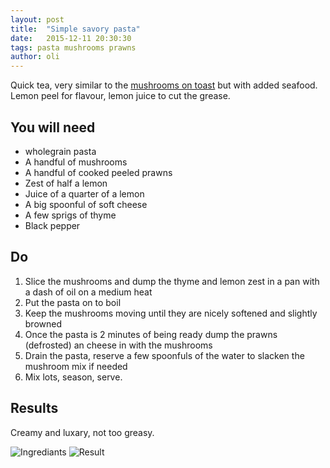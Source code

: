 ```yaml
---
layout: post
title:  "Simple savory pasta"
date:   2015-12-11 20:30:30
tags: pasta mushrooms prawns
author: oli
---
```


Quick tea, very similar to the [mushrooms on toast](mushrooms) but with added seafood.  Lemon peel for flavour, lemon juice to cut the grease.

## You will need

* wholegrain pasta
* A handful of mushrooms
* A handful of cooked peeled prawns
* Zest of half a lemon
* Juice of a quarter of a lemon
* A big spoonful of soft cheese
* A few sprigs of thyme
* Black pepper


## Do

1. Slice the mushrooms and dump the thyme and lemon zest in a pan with a dash of oil on a medium heat
2. Put the pasta on to boil
3. Keep the mushrooms moving until they are nicely softened and slightly browned
4. Once the pasta is 2 minutes of being ready dump the prawns (defrosted) an cheese in with the mushrooms
5. Drain the pasta, reserve a few spoonfuls of the water to slacken the mushroom mix if needed
6. Mix lots, season, serve.

## Results

Creamy and luxary, not too greasy.


![Ingrediants](/images/blog/creamy_pasta/creamy_pasta_1.jpg)
![Result](/images/blog/creamy_pasta/creamy_pasta_2.jpg)
